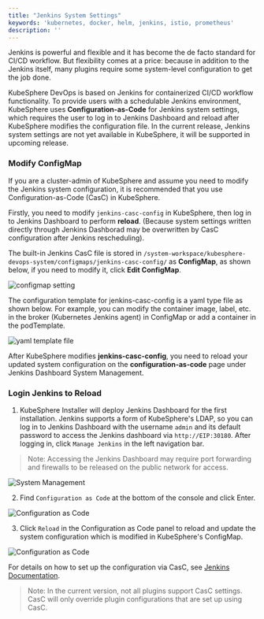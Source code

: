 ```yaml
---
title: "Jenkins System Settings"
keywords: 'kubernetes, docker, helm, jenkins, istio, prometheus'
description: ''
---
```


Jenkins is powerful and flexible and it has become the de facto standard for CI/CD workflow. But flexibility comes at a price: because in addition to the Jenkins itself, many plugins require some system-level configuration to get the job done.

KubeSphere DevOps is based on Jenkins for containerized CI/CD workflow functionality. To provide users with a schedulable Jenkins environment, KubeSphere uses **Configuration-as-Code** for Jenkins system settings, which requires the user to log in to Jenkins Dashboard and reload after KubeSphere modifies the configuration file. In the current release, Jenkins system settings are not yet available in KubeSphere, it will be supported in upcoming release.

### Modify ConfigMap

If you are a cluster-admin of KubeSphere and assume you need to modify the Jenkins system configuration, it is recommended that you use Configuration-as-Code (CasC) in KubeSphere. 

Firstly, you need to modify `jenkins-casc-config` in KubeSphere, then log in to Jenkins Dashboard to perform **reload**. (Because system settings written directly through Jenkins Dashborad may be overwritten by CasC configuration after Jenkins rescheduling).

The built-in Jenkins CasC file is stored in `/system-workspace/kubesphere-devops-system/configmaps/jenkins-casc-config/` as **ConfigMap**, as shown below, if you need to modify it, click **Edit ConfigMap**.

![configmap setting](/jenkins-setting-configmap-en.png)

The configuration template for jenkins-casc-config is a yaml type file as shown below. For example, you can modify the container image, label, etc. in the broker (Kubernetes Jenkins agent) in ConfigMap or add a container in the podTemplate.

![yaml template file](/jenkins-casc-en.png)

After KubeSphere modifies **jenkins-casc-config**, you need to reload your updated system configuration on the **configuration-as-code** page under Jenkins Dashboard System Management.

### Login Jenkins to Reload

1. KubeSphere Installer will deploy Jenkins Dashboard for the first installation. Jenkins supports a form of KubeSphere's LDAP, so you can log in to Jenkins Dashboard with the username `admin` and its default password to access the Jenkins dashboard via `http://EIP:30180`.  After logging in, click `Manage Jenkins` in the left navigation bar.

> Note: Accessing the Jenkins Dashboard may require port forwarding and firewalls to be released on the public network for access.

![System Management](/jenkins-setting-1-en.png)

2. Find `Configuration as Code` at the bottom of the console and click Enter.

![Configuration as Code](/jenkins-setting-2-en.png)

3. Click `Reload` in the Configuration as Code panel to reload and update the system configuration which is modified in KubeSphere's ConfigMap.

![Configuration as Code](/jenkins-setting-3-en.png)

For details on how to set up the configuration via CasC, see [Jenkins Documentation](https://github.com/jenkinsci/configuration-as-code-plugin).

> Note: In the current version, not all plugins support CasC settings. CasC will only override plugin configurations that are set up using CasC.